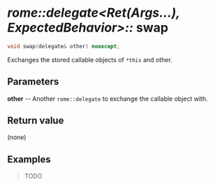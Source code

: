 # _rome::delegate<Ret(Args...), ExpectedBehavior>::_ **swap**

```cpp
void swap(delegate& other) noexcept;
```

Exchanges the stored callable objects of `*this` and other.

## Parameters

**other** -- Another `rome::delegate` to exchange the callable object with.

## Return value

(none)

## Examples

> TODO
